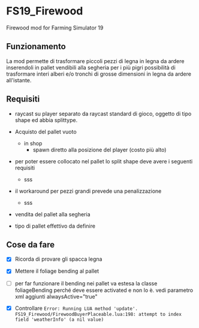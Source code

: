 # FS19_Firewood

Firewood mod for Farming Simulator 19

## Funzionamento

La mod permette di trasformare piccoli pezzi di legna in legna da ardere inserendoli in pallet vendibili alla segheria
per i più pigri possibilità di trasformare interi alberi e/o tronchi di grosse dimensioni in legna da ardere all'istante.

## Requisiti

- raycast su player separato da raycast standard di gioco, oggetto di tipo shape ed abbia splittype.
- Acquisto del pallet vuoto
  - in shop
    - spawn diretto alla posizione del player (costo più alto)

- per poter essere collocato nel pallet lo split shape deve avere i seguenti requisiti
  - sss

- il workaround per pezzi grandi prevede una penalizzazione
  - sss

- vendita del pallet alla segheria

- tipo di pallet effettivo da definire

## Cose da fare

- [x] Ricorda di provare gli spacca legna
- [x] Mettere il foliage bending al pallet
- [ ] per far funzionare il bending nei pallet va estesa la classe foliageBending perché deve essere activated e non lo è.
      vedi parametro xml aggiunti alwaysActive="true"
      
- [x] Controllare  `Error: Running LUA method 'update'. FS19_Firewood/FirewoodBuyerPlaceable.lua:198: attempt to index field 'weatherInfo' (a nil value)`

